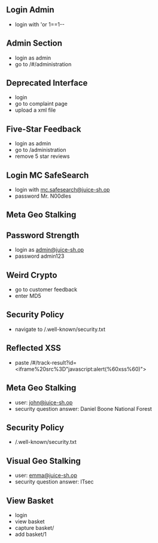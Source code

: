 ## Login Admin
- login with 'or 1==1--

## Admin Section
- login as admin
- go to /#/administration

## Deprecated Interface
- login 
- go to complaint page
- upload a xml file

## Five-Star Feedback
- login as admin
- go to /administration
- remove 5 star reviews

## Login MC SafeSearch
- login with mc.safesearch@juice-sh.op 
- password Mr. N00dles

## Meta Geo Stalking

## Password Strength
- login as admin@juice-sh.op
- password admin123

## Weird Crypto
- go to customer feedback
- enter MD5

## Security Policy
- navigate to /.well-known/security.txt

## Reflected XSS
-  paste /#/track-result?id=<iframe%20src%3D"javascript:alert(%60xss%60)">

## Meta Geo Stalking
- user: john@juice-sh.op
- security question answer: Daniel Boone National Forest

## Security Policy
- /.well-known/security.txt

## Visual Geo Stalking 
- user: emma@juice-sh.op
- security question answer: ITsec

## View Basket
- login
- view basket
- capture basket/
- add basket/1

